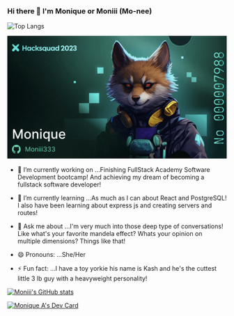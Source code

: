 ### Hi there 👋 I'm Monique or Moniii (Mo-nee)

![Top Langs](https://github-readme-stats.vercel.app/api/top-langs/?username=moniii333&layout=compact)

<a href="https://www.hacksquad.dev/ticket/Moniii333"><img src="img/hackersquadCard.png" max-width="300px" /></a>

- 🔭 I’m currently working on ...Finishing FullStack Academy Software Development bootcamp! And achieving my dream of becoming a fullstack software developer!

- 🌱 I’m currently learning ...As much as I can about React and PostgreSQL! I also have been learning about express js and creating servers and routes!

- 💬 Ask me about ...I'm very much into those deep type of conversations! Like what's your favorite mandela effect? Whats your opinion on multiple dimensions? Things like that!

- 😄 Pronouns: ...She/Her

- ⚡ Fun fact: ...I have a toy yorkie his name is Kash and he's the cuttest little 3 lb guy with a heavyweight personality!


[![Moniii's GitHub stats](https://github-readme-stats.vercel.app/api?username=moniii333&show_icons=true&theme=tokyonight)](https://github.com/moniii333/github-readme-stats)

<a href="https://app.daily.dev/hazedcoder333"><img src="https://api.daily.dev/devcards/c70d4bb239e34d1d8ffa7b78d3eddf1c.png?r=ylq" width="400" alt="Monique A's Dev Card"/></a>
